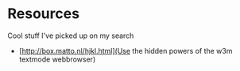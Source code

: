 Resources
=========

Cool stuff I've picked up on my search

  * [http://box.matto.nl/hjkl.html](Use the hidden powers of the w3m textmode webbrowser)
